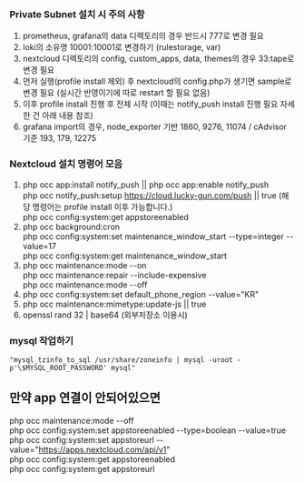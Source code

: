 ### Private Subnet 설치 시 주의 사항
1. prometheus, grafana의 data 디렉토리의 경우 반드시 777로 변경 필요
2. loki의 소유명 10001:10001로 변경하기 (rulestorage, var)
3. nextcloud 디렉토리의 config, custom_apps, data, themes의 경우 33:tape로 변경 필요
4. 먼저 실행(profile install 제외) 후 nextcloud의 config.php가 생기면 sample로 변경 필요 (실시간 반영이기에 따로 restart 할 필요 없음)
5. 이후 profile install 진행 후 전체 시작 (이때는 notify_push install 진행 필요 자세한 건 아래 내용 참조)
6. grafana import의 경우, node_exporter 기반 1860, 9276, 11074 / cAdvisor 기준 193, 179, 12275

### Nextcloud 설치 명령어 모음
1. php occ app:install notify_push || php occ app:enable notify_push \
   php occ notify_push:setup https://cloud.lucky-gun.com/push || true  (해당 명령어는 profile install 이후 가능합니다.) \
   php occ config:system:get appstoreenabled
3. php occ background:cron \
   php occ config:system:set maintenance_window_start --type=integer --value=17 \
   php occ config:system:get maintenance_window_start
4. php occ maintenance:mode --on \
   php occ maintenance:repair --include-expensive \
   php occ maintenance:mode --off
5. php occ config:system:set default_phone_region --value="KR"
6. php occ maintenance:mimetype:update-js || true
7. openssl rand 32 | base64 (외부저장소 이용시)

### mysql 작업하기
<pre><code>"mysql_tzinfo_to_sql /usr/share/zoneinfo | mysql -uroot -p'\$MYSQL_ROOT_PASSWORD' mysql" </code></pre>

## 만약 app 연결이 안되어있으면
php occ maintenance:mode --off \
php occ config:system:set appstoreenabled --type=boolean --value=true \
php occ config:system:set appstoreurl --value="https://apps.nextcloud.com/api/v1" \
php occ config:system:get appstoreenabled \
php occ config:system:get appstoreurl

